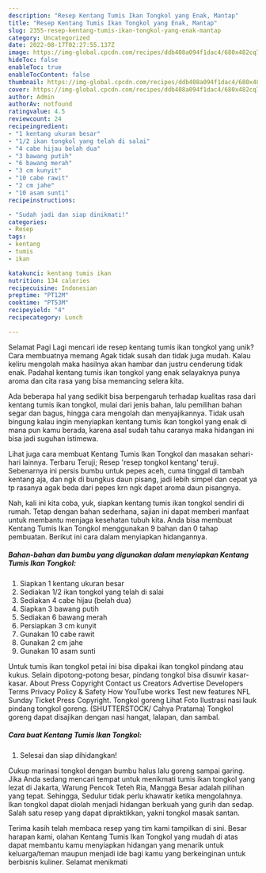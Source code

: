```yaml
---
description: "Resep Kentang Tumis Ikan Tongkol yang Enak, Mantap"
title: "Resep Kentang Tumis Ikan Tongkol yang Enak, Mantap"
slug: 2355-resep-kentang-tumis-ikan-tongkol-yang-enak-mantap
category: Uncategorized
date: 2022-08-17T02:27:55.137Z
image: https://img-global.cpcdn.com/recipes/ddb408a094f1dac4/680x482cq70/kentang-tumis-ikan-tongkol-foto-resep-utama.jpg
hideToc: false
enableToc: true
enableTocContent: false
thumbnail: https://img-global.cpcdn.com/recipes/ddb408a094f1dac4/680x482cq70/kentang-tumis-ikan-tongkol-foto-resep-utama.jpg
cover: https://img-global.cpcdn.com/recipes/ddb408a094f1dac4/680x482cq70/kentang-tumis-ikan-tongkol-foto-resep-utama.jpg
author: Admin
authorAv: notfound
ratingvalue: 4.5
reviewcount: 24
recipeingredient:
- "1 kentang ukuran besar"
- "1/2 ikan tongkol yang telah di salai"
- "4 cabe hijau belah dua"
- "3 bawang putih"
- "6 bawang merah"
- "3 cm kunyit"
- "10 cabe rawit"
- "2 cm jahe"
- "10 asam sunti"
recipeinstructions:

- "Sudah jadi dan siap dinikmati!"
categories:
- Resep
tags:
- kentang
- tumis
- ikan

katakunci: kentang tumis ikan 
nutrition: 134 calories
recipecuisine: Indonesian
preptime: "PT12M"
cooktime: "PT53M"
recipeyield: "4"
recipecategory: Lunch

---
```



Selamat Pagi Lagi mencari ide resep kentang tumis ikan tongkol yang unik? Cara membuatnya memang Agak tidak susah dan tidak juga mudah. Kalau keliru mengolah maka hasilnya akan hambar dan justru cenderung tidak enak. Padahal kentang tumis ikan tongkol yang enak selayaknya punya aroma dan cita rasa yang bisa memancing selera kita.


Ada beberapa hal yang sedikit bisa berpengaruh terhadap kualitas rasa dari kentang tumis ikan tongkol, mulai dari jenis bahan, lalu pemilihan bahan segar dan bagus, hingga cara mengolah dan menyajikannya. Tidak usah bingung kalau ingin menyiapkan kentang tumis ikan tongkol yang enak di mana pun kamu berada, karena asal sudah tahu caranya maka hidangan ini bisa jadi suguhan istimewa.

Lihat juga cara membuat Kentang Tumis Ikan Tongkol dan masakan sehari-hari lainnya. Terbaru Teruji; Resep &#39;resep tongkol kentang&#39; teruji. Sebenarnya ini persis bumbu untuk pepes aceh, cuma tinggal di tambah kentang aja, dan ngk di bungkus daun pisang, jadi lebih simpel dan cepat ya tp rasanya agak beda dari pepes krn ngk dapet aroma daun pisangnya.


Nah, kali ini kita coba, yuk, siapkan kentang tumis ikan tongkol sendiri di rumah. Tetap dengan bahan sederhana, sajian ini dapat memberi manfaat untuk membantu menjaga kesehatan tubuh kita. Anda bisa membuat Kentang Tumis Ikan Tongkol menggunakan 9 bahan dan 0 tahap pembuatan. Berikut ini cara dalam menyiapkan hidangannya.

<!--inarticleads1-->

##### Bahan-bahan dan bumbu yang digunakan dalam menyiapkan Kentang Tumis Ikan Tongkol:

1. Siapkan 1 kentang ukuran besar
1. Sediakan 1/2 ikan tongkol yang telah di salai
1. Sediakan 4 cabe hijau (belah dua)
1. Siapkan 3 bawang putih
1. Sediakan 6 bawang merah
1. Persiapkan 3 cm kunyit
1. Gunakan 10 cabe rawit
1. Gunakan 2 cm jahe
1. Gunakan 10 asam sunti


Untuk tumis ikan tongkol petai ini bisa dipakai ikan tongkol pindang atau kukus. Selain dipotong-potong besar, pindang tongkol bisa disuwir kasar-kasar. About Press Copyright Contact us Creators Advertise Developers Terms Privacy Policy &amp; Safety How YouTube works Test new features NFL Sunday Ticket Press Copyright. Tongkol goreng Lihat Foto Ilustrasi nasi lauk pindang tongkol goreng. (SHUTTERSTOCK/ Cahya Pratama) Tongkol goreng dapat disajikan dengan nasi hangat, lalapan, dan sambal. 

<!--inarticleads2-->

##### Cara buat Kentang Tumis Ikan Tongkol:


1. Selesai dan siap dihidangkan!

Cukup marinasi tongkol dengan bumbu halus lalu goreng sampai garing. Jika Anda sedang mencari tempat untuk menikmati tumis ikan tongkol yang lezat di Jakarta, Warung Pencok Teteh Ria, Mangga Besar adalah pilihan yang tepat. Sehingga, Sedulur tidak perlu khawatir ketika mengolahnya. Ikan tongkol dapat diolah menjadi hidangan berkuah yang gurih dan sedap. Salah satu resep yang dapat dipraktikkan, yakni tongkol masak santan. 

Terima kasih telah membaca resep yang tim kami tampilkan di sini. Besar harapan kami, olahan Kentang Tumis Ikan Tongkol yang mudah di atas dapat membantu kamu menyiapkan hidangan yang menarik untuk keluarga/teman maupun menjadi ide bagi kamu yang berkeinginan untuk berbisnis kuliner. Selamat menikmati
